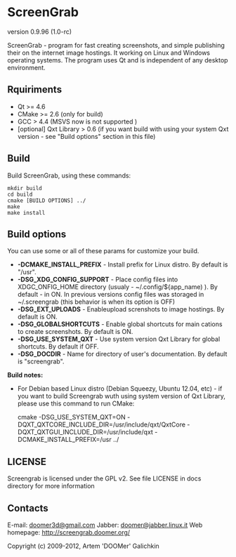 ScreenGrab
==========

version 0.9.96 (1.0-rc)

ScreenGrab - program for fast creating screenshots, and  simple publishing their on the internet  image hostings. It working on Linux and Windows operating systems. The program uses Qt and is independent of any desktop environment.

Rquiriments
-----------

 * Qt >= 4.6
 * CMake >= 2.6 (only for build)
 * GCC > 4.4 (MSVS now is not supported )
 * [optional] Qxt Library > 0.6 (if you want build with using your system Qxt version - see "Build options" section in this file)

Build
-----

Build ScreenGrab, using these commands:

	mkdir build
	cd build
	cmake [BUILD OPTIONS] ../
	make
	make install

Build options
-------------

You can use some or all of these params for customize your build.

 * **-DCMAKE_INSTALL_PREFIX** - Install prefix for Linux distro. By default is "/usr".
 * **-DSG_XDG_CONFIG_SUPPORT** - Place config files into XDGC_ONFIG_HOME directory (usualy - ~/.config/${app_name) ). By default - in ON. In previous versions config files was storaged in ~/.screengrab (this behavior is when its option is OFF)
 * **-DSG_EXT_UPLOADS** - Enableupload screnshots to image hostings. By default is ON.
 * **-DSG_GLOBALSHORTCUTS** - Enable global shortcuts for main cations to create screenshots. By default is ON.
 * **-DSG_USE_SYSTEM_QXT** - Use system version Qxt Library for global shortcuts. By default if OFF.
 * **-DSG_DOCDIR** - Name for directory of user's documentation. By default is  "screengrab".
 
**Build notes:**

 * For Debian based Linux distro (Debian Squeezy, Ubuntu 12.04, etc) - if you want to build Screengrab wuth using system version of Qxt Library,  please use this command to run CMake:
 
	cmake -DSG_USE_SYSTEM_QXT=ON -DQXT_QXTCORE_INCLUDE_DIR=/usr/include/qxt/QxtCore -DQXT_QXTGUI_INCLUDE_DIR=/usr/include/qxt -DCMAKE_INSTALL_PREFIX=/usr ../


LICENSE
-------

Screengrab is licensed under the GPL v2. See file LICENSE in docs directory for more information

Contacts
--------

E-mail: doomer3d@gmail.com
Jabber: doomer@jabber.linux.it
Web homepage: http://screengrab.doomer.org/


Copyright (c) 2009-2012, Artem 'DOOMer' Galichkin

